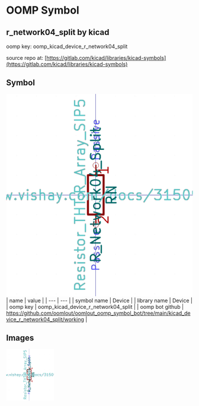 # OOMP Symbol  
## r_network04_split  by kicad  
  
oomp key: oomp_kicad_device_r_network04_split  
  
source repo at: [https://gitlab.com/kicad/libraries/kicad-symbols](https://gitlab.com/kicad/libraries/kicad-symbols)  
## Symbol  
  
[![working.png](working_600.png)](working.png)  
| name | value | 
| --- | --- | 
| symbol name | Device | 
| library name | Device | 
| oomp key | oomp_kicad_device_r_network04_split | 
| oomp bot github | https://github.com/oomlout/oomlout_oomp_symbol_bot/tree/main/kicad_device_r_network04_split/working | 
## Images  
  
[![working.png](working_140.png)](working.png)  
